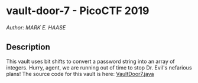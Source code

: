 # vault-door-7 - PicoCTF 2019

###### Author: MARK E. HAASE

## Description

This vault uses bit shifts to convert a password string into an array of integers.
Hurry, agent, we are running out of time to stop Dr. Evil's nefarious plans!
The source code for this vault is here: [VaultDoor7.java](https://jupiter.challenges.picoctf.org/static/1c49f689433afec07394f1ad3935e4b6/VaultDoor7.java)
